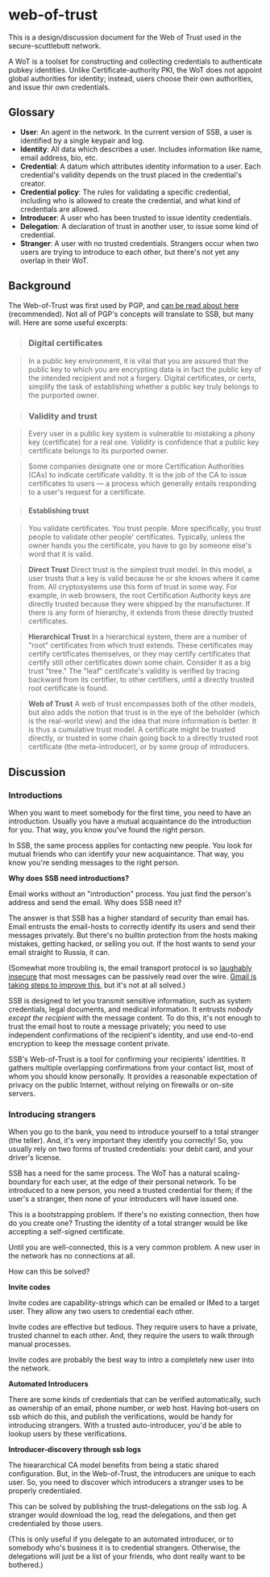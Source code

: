 # web-of-trust

This is a design/discussion document for the Web of Trust used in the secure-scuttlebutt network.

A WoT is a toolset for constructing and collecting credentials to authenticate pubkey identities.
Unlike Certificate-authority PKI, the WoT does not appoint global authorities for identity; instead, users choose their own authorities, and issue thir own credentials.

## Glossary

 - **User**: An agent in the network. In the current version of SSB, a user is identified by a single keypair and log.
 - **Identity**: All data which describes a user. Includes information like name, email address, bio, etc.
 - **Credential**: A datum which attributes identity information to a user. Each credential's validity depends on the trust placed in the credential's creator.
 - **Credential policy**: The rules for validating a specific credential, including who is allowed to create the credential, and what kind of credentials are allowed.
 - **Introducer**: A user who has been trusted to issue identity credentials.
 - **Delegation**: A declaration of trust in another user, to issue some kind of credential.
 - **Stranger**: A user with no trusted credentials. Strangers occur when two users are trying to introduce to each other, but there's not yet any overlap in their WoT.

## Background

The Web-of-Trust was first used by PGP, and [can be read about here](http://www.pgpi.org/doc/pgpintro/#p17) (recommended).
Not all of PGP's concepts will translate to SSB, but many will. 
Here are some useful excerpts:

> ### Digital certificates

> In a public key environment, it is vital that you are assured that the public key to which you are encrypting data is in fact the public key of the intended recipient and not a forgery. Digital certificates, or certs, simplify the task of establishing whether a public key truly belongs to the purported owner.

> ### Validity and trust

> Every user in a public key system is vulnerable to mistaking a phony key (certificate) for a real one. *Validity* is confidence that a public key certificate belongs to its purported owner.

> Some companies designate one or more Certification Authorities (CAs) to indicate certificate validity. It is the job of the CA to issue certificates to users — a process which generally entails responding to a user's request for a certificate.

> #### Establishing trust

> You validate certificates. You trust people. More specifically, you trust people to validate other people' certificates. Typically, unless the owner hands you the certificate, you have to go by someone else's word that it is valid.

> **Direct Trust**
Direct trust is the simplest trust model. In this model, a user trusts that a key is valid because he or she knows where it came from. All cryptosystems use this form of trust in some way. For example, in web browsers, the root Certification Authority keys are directly trusted because they were shipped by the manufacturer. If there is any form of hierarchy, it extends from these directly trusted certificates.

> **Hierarchical Trust**
In a hierarchical system, there are a number of "root" certificates from which trust extends. These certificates may certify certificates themselves, or they may certify certificates that certify still other certificates down some chain. Consider it as a big trust "tree." The "leaf" certificate's validity is verified by tracing backward from its certifier, to other certifiers, until a directly trusted root certificate is found.

> **Web of Trust**
A web of trust encompasses both of the other models, but also adds the notion that trust is in the eye of the beholder (which is the real-world view) and the idea that more information is better. It is thus a cumulative trust model. A certificate might be trusted directly, or trusted in some chain going back to a directly trusted root certificate (the meta-introducer), or by some group of introducers.

## Discussion

### Introductions

When you want to meet somebody for the first time, you need to have an introduction.
Usually you have a mutual acquaintance do the introduction for you.
That way, you know you've found the right person.

In SSB, the same process applies for contacting new people.
You look for mutual friends who can identify your new acquaintance.
That way, you know you're sending messages to the right person.

**Why does SSB need introductions?**

Email works without an "introduction" process.
You just find the person's address and send the email.
Why does SSB need it?

The answer is that SSB has a higher standard of security than email has.
Email entrusts the email-hosts to correctly identify its users and send their messages privately.
But there's no builtin protection from the hosts making mistakes, getting hacked, or selling you out.
If the host wants to send your email straight to Russia, it can.

(Somewhat more troubling is, the email transport protocol is so [laughably insecure](https://blog.filippo.io/the-sad-state-of-smtp-encryption/) that most messages can be passively read over the wire.
[Gmail is taking steps to improve this](https://support.google.com/mail/answer/6330403?p=tls&hl=en&rd=1), but it's not at all solved.)

SSB is designed to let you transmit sensitive information, such as system credentials, legal documents, and medical information.
It entrusts *nobody except the recipient* with the message content.
To do this, it's not enough to trust the email host to route a message privately;
you need to use independent confirmations of the recipient's identity, and use end-to-end encryption to keep the message content private.

SSB's Web-of-Trust is a tool for confirming your recipients' identities.
It gathers multiple overlapping confirmations from your contact list, most of whom you should know personally.
It provides a reasonable expectation of privacy on the public Internet, without relying on firewalls or on-site servers.

### Introducing strangers

When you go to the bank, you need to introduce yourself to a total stranger (the teller).
And, it's very important they identify you correctly!
So, you usually rely on two forms of trusted credentials: your debit card, and your driver's license.

SSB has a need for the same process.
The WoT has a natural scaling-boundary for each user, at the edge of their personal network.
To be introduced to a new person, you need a trusted credential for them; if the user's a stranger, then none of your introducers will have issued one.

This is a bootstrapping problem.
If there's no existing connection, then how do you create one?
Trusting the identity of a total stranger would be like accepting a self-signed certificate.

Until you are well-connected, this is a very common problem.
A new user in the network has no connections at all.

How can this be solved?

**Invite codes**

Invite codes are capability-strings which can be emailed or IMed to a target user.
They allow any two users to credential each other.

Invite codes are effective but tedious.
They require users to have a private, trusted channel to each other.
And, they require the users to walk through manual processes.

Invite codes are probably the best way to intro a completely new user into the network.

**Automated Introducers**

There are some kinds of credentials that can be verified automatically, such as ownership of an email, phone number, or web host.
Having bot-users on ssb which do this, and publish the verifications, would be handy for introducing strangers.
With a trusted auto-introducer, you'd be able to lookup users by these verifications.

**Introducer-discovery through ssb logs**

The hieararchical CA model benefits from being a static shared configuration.
But, in the Web-of-Trust, the introducers are unique to each user.
So, you need to discover which introducers a stranger uses to be properly credentialed.

This can be solved by publishing the trust-delegations on the ssb log.
A stranger would download the log, read the delegations, and then get credentialed by those users.

(This is only useful if you delegate to an automated introducer, or to somebody who's business it is to credential strangers.
Otherwise, the delegations will just be a list of your friends, who dont really want to be bothered.)